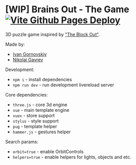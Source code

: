 # [WIP] Brains Out - The Game [![Vite Github Pages Deploy](https://github.com/Underclassity/brains-out/actions/workflows/vite-github-pages-deploy.yml/badge.svg)](https://github.com/Underclassity/brains-out/actions/workflows/vite-github-pages-deploy.yml)

3D puzzle game inspired by ["The Block Out"](https://en.wikipedia.org/wiki/Blockout).

Made by:

- [Ivan Gornovskiy](www.linkedin.com/in/ivan-gornovskiy-a1a290282/)
- [Nikolai Gavrev](https://www.linkedin.com/in/nikolai-gavrev-6010ba215/)

Development:

- `npm i` - install dependencies
- `npm run dev` - run development livereload server

Core dependencies:

- `three.js` - core 3d engine
- `vue` - main template engine
- `vuex` - store support
- `stylus` - style support
- `pug` - template helper
- `hammer.js` - gestures helper

Search params:

- `orbit=true` - enable OrbitControls
- `helpers=true` - enable helpers for lights, objects and etc.
